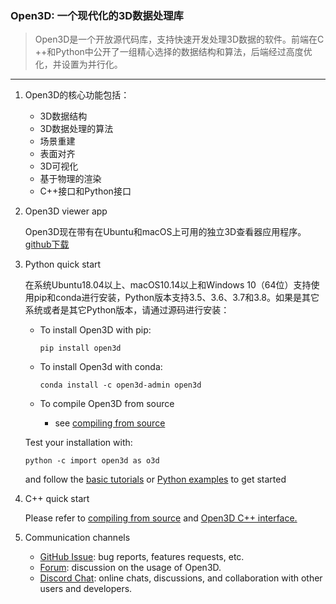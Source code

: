 ### Open3D: 一个现代化的3D数据处理库
> Open3D是一个开放源代码库，支持快速开发处理3D数据的软件。前端在C ++和Python中公开了一组精心选择的数据结构和算法，后端经过高度优化，并设置为并行化。
---
1. Open3D的核心功能包括：
   - 3D数据结构
   - 3D数据处理的算法
   - 场景重建
   - 表面对齐
   - 3D可视化
   - 基于物理的渲染
   - C++接口和Python接口

2. Open3D viewer app

    Open3D现在带有在Ubuntu和macOS上可用的独立3D查看器应用程序。
    [github下载](https://github.com/intel-isl/Open3D/releases)

3. Python quick start

    在系统Ubuntu18.04以上、macOS10.14以上和Windows 10（64位）支持使用pip和conda进行安装，Python版本支持3.5、3.6、3.7和3.8。如果是其它系统或者是其它Python版本，请通过源码进行安装：
    - To install Open3D with pip:

      ```pip install open3d```
    - To install Open3d with conda:

      ```conda install -c open3d-admin open3d```
    - To compile Open3D from source
       - see [compiling from source](http://www.open3d.org/docs/release/compilation.html)

    Test your installation with:

      ```python -c import open3d as o3d```

      and follow the [basic tutorials](http://www.open3d.org/docs/release/tutorial/Basic/index.html) or [Python examples](https://github.com/intel-isl/Open3D/tree/master/examples/Python) to get started

4. C++ quick start

    Please refer to [compiling from source](http://www.open3d.org/docs/release/compilation.html) and [Open3D C++ interface.](http://www.open3d.org/docs/release/tutorial/C++/cplusplus_interface.html)

5. Communication channels
   - [GitHub Issue](https://github.com/intel-isl/Open3D/issues/): bug reports, features requests, etc.
   - [Forum](https://forum.open3d.org/): discussion on the usage of Open3D.
   - [Discord Chat](https://discord.gg/D35BGvn): online chats, discussions, and collaboration with other users and developers.
